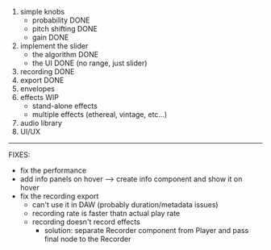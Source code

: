 1. simple knobs
    - probability DONE
    - pitch shifting DONE
    - gain DONE
2. implement the slider
    - the algorithm DONE
    - the UI DONE (no range, just slider)
3. recording DONE
4. export DONE
5. envelopes
6. effects WIP
   * stand-alone effects
   * multiple effects (ethereal, vintage, etc...)
8. audio library 
9. UI/UX

----
FIXES:
* fix the performance
* add info panels on hover --> create info component and show it on hover
* fix the recording export
    * can't use it in DAW (probably duration/metadata issues)
    * recording rate is faster thatn actual play rate
    * recording doesn't record effects
        * solution: separate Recorder component from Player and pass final node to the Recorder
